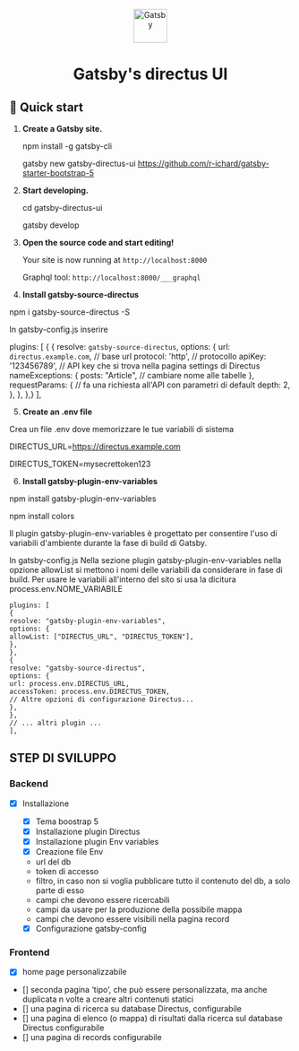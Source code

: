 <p align="center">
  <a href="https://www.gatsbyjs.com">
    <img alt="Gatsby" src="https://www.gatsbyjs.com/Gatsby-Monogram.svg" width="60" />
  </a>
</p>
<h1 align="center">
  Gatsby's directus UI
</h1>

## 🚀 Quick start

1.  **Create a Gatsby site.**

    npm install -g gatsby-cli

    gatsby new gatsby-directus-ui https://github.com/r-ichard/gatsby-starter-bootstrap-5

2.  **Start developing.**

    cd gatsby-directus-ui

    gatsby develop

3.  **Open the source code and start editing!**

    Your site is now running at `http://localhost:8000`

    Graphql tool: `http://localhost:8000/___graphql`

4.  **Install gatsby-source-directus**

npm i gatsby-source-directus -S

In gatsby-config.js inserire

  plugins: [
    {
{
resolve: `gatsby-source-directus`,
options: {
url: `directus.example.com`, // base url
protocol: 'http', // protocollo
apiKey: '123456789', // API key che si trova nella pagina settings di Directus
nameExceptions: {
posts: "Article", // cambiare nome alle tabelle
},
requestParams: { // fa una richiesta all'API con parametri di default
depth: 2,
},
},
},}
  ],

5. **Create an .env file**

Crea un file .env dove memorizzare le tue variabili di sistema


DIRECTUS_URL=https://directus.example.com

DIRECTUS_TOKEN=mysecrettoken123

6.  **Install gatsby-plugin-env-variables**

npm install gatsby-plugin-env-variables

npm install colors

Il plugin gatsby-plugin-env-variables è progettato per consentire l'uso di variabili d'ambiente durante la fase di build di Gatsby.

In gatsby-config.js
Nella sezione plugin gatsby-plugin-env-variables nella opzione allowList si mettono i nomi delle variabili da considerare in fase di build.
Per usare le variabili all'interno del sito si usa la dicitura process.env.NOME_VARIABILE

    plugins: [
    {
    resolve: "gatsby-plugin-env-variables",
    options: {
    allowList: ["DIRECTUS_URL", "DIRECTUS_TOKEN"],
    },
    },
    {
    resolve: "gatsby-source-directus",
    options: {
    url: process.env.DIRECTUS_URL,
    accessToken: process.env.DIRECTUS_TOKEN,
    // Altre opzioni di configurazione Directus...
    },
    },
    // ... altri plugin ...
    ],

## STEP DI SVILUPPO

### Backend

- [x] Installazione

  - [x] Tema boostrap 5
  - [x] Installazione plugin Directus
  - [x] Installazione plugin Env variables
  - [x] Creazione file Env 
  
  - url del db 
  - token di accesso
  - filtro, in caso non si voglia pubblicare tutto il contenuto del db, a solo parte di esso
  - campi che devono essere ricercabili
  - campi da usare per la produzione della possibile mappa
  - campi che devono essere visibili nella pagina record 

  - [x] Configurazione gatsby-config

### Frontend

 - [x] home page personalizzabile
-  []  seconda pagina ‘tipo’, che può essere personalizzata, ma anche duplicata n volte a creare altri contenuti statici
-  []  una pagina di ricerca su database Directus, configurabile
-  []  una pagina di elenco (o mappa) di risultati dalla ricerca sul database Directus configurabile
-  []  una pagina di records configurabile
